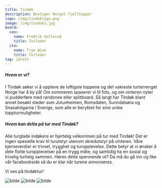```yaml
---
title: Tindøk
description: Bestiger Norges fjelltopper
logo: /img/tindoklogo.png
image: /img/tindok3.jpg
board:
  ceo:
    name: Fredrik Sollerud
    title: Turleder
  cto:
    name: Trym Wian
    title: Turleder
tag: idrett
---
```


##### Hvem er vi?

I Tindøk søker vi å oppleve de luftigste toppene og det vakreste turterrenget Norge har å by på! Om sommeren spaserer vi til fots, og om vinteren nyter vi pudderføre med randonee eller splitboard. Så langt har Tindøk blant annet besøkt steder som Jotunheimen, Romsdalen, Sunndalsøra og Snasahögarna i Sverige, som alle er beryktet for sine unike toppturmuligheter.

##### Hvem kan delta på tur med Tindøk?

Alle turglade indøkere er hjertelig velkommen på tur med Tindøk! Det er ingen spesielle krav til turutstyr utenom skredutstyr på vinteren. Våre kjerneverdier er trivsel, trygghet og turopplevelse. Dette betyr at vi ønsker å dele flotte turopplevelser på en trygg måte, og samtidig ha en sosial og trivelig turhelg sammen. Høres dette spennende ut? Da må du gå inn og like vår facebookside så du er klar når turene annonseres.

Vi ses på tindøktur!

![bilde](/img/tindok1.jpg)
![bilde](/img/tindok2.jpeg)
![bilde](/img/tindok4.jpg)

